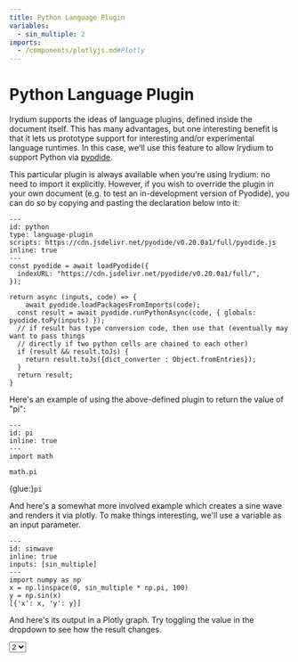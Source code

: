 ```yaml
---
title: Python Language Plugin
variables:
  - sin_multiple: 2
imports:
  - /components/plotlyjs.md#Plotly
---
```


# Python Language Plugin

Irydium supports the ideas of language plugins, defined inside the document itself.
This has many advantages, but one interesting benefit is that it lets us prototype support for interesting and/or experimental language runtimes.
In this case, we'll use this feature to allow Irydium to support Python via [pyodide].

This particular plugin is always available when you're using Irydium: no need to import it explicitly.
However, if you wish to override the plugin in your own document (e.g. to test an in-development version of Pyodide), you can do so by copying and pasting the declaration below into it:

```{code-cell} js
---
id: python
type: language-plugin
scripts: https://cdn.jsdelivr.net/pyodide/v0.20.0a1/full/pyodide.js
inline: true
---
const pyodide = await loadPyodide({
  indexURL: "https://cdn.jsdelivr.net/pyodide/v0.20.0a1/full/",
});

return async (inputs, code) => {
	await pyodide.loadPackagesFromImports(code);
  const result = await pyodide.runPythonAsync(code, { globals: pyodide.toPy(inputs) });
  // if result has type conversion code, then use that (eventually may want to pass things
  // directly if two python cells are chained to each other)
  if (result && result.toJs) {
    return result.toJs({dict_converter : Object.fromEntries});
  }
  return result;
}
```

Here's an example of using the above-defined plugin to return the value of "pi":

```{code-cell} python
---
id: pi
inline: true
---
import math

math.pi
```

{glue:}`pi`

And here's a somewhat more involved example which creates a sine wave and renders it via plotly.
To make things interesting, we'll use a variable as an input parameter.

```{code-cell} python
---
id: sinwave
inline: true
inputs: [sin_multiple]
---
import numpy as np
x = np.linspace(0, sin_multiple * np.pi, 100)
y = np.sin(x)
[{'x': x, 'y': y}]
```

And here's its output in a Plotly graph.
Try toggling the value in the dropdown to see how the result changes.

<select bind:value={sin_multiple}>
  <option value={2}>
    2
  </option>
  <option value={4}>
    4
  </option>
  <option value={8}>
    8
  </option>
</select>

<Plotly data={sinwave} />

[pyodide]: https://pyodide.org
